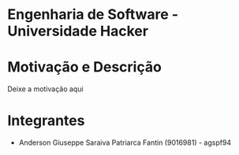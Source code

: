 # Engenharia de Software - Universidade Hacker

# Motivação e Descrição
Deixe a motivação aqui

# Integrantes
- Anderson Giuseppe Saraiva Patriarca Fantin (9016981) - agspf94
